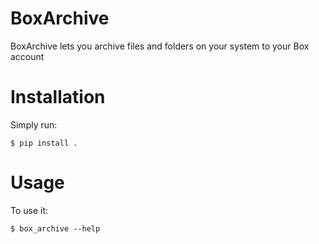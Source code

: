 # BoxArchive

BoxArchive lets you archive files and folders on your system to your Box account


# Installation


Simply run:

    $ pip install .


# Usage

To use it:

    $ box_archive --help

